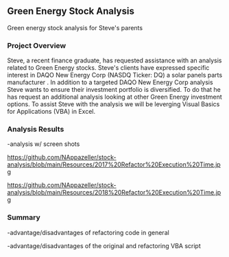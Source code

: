 ## Green Energy Stock Analysis
Green energy stock analysis for Steve's parents

### Project Overview

Steve, a recent finance graduate, has requested assistance with an analysis related to Green Energy stocks. Steve's clients have expressed specific interest in DAQO New Energy Corp (NASDQ Ticker: DQ) a solar panels parts manufacturer  . In addition to a targeted DAQO New Energy Corp analysis Steve wants to ensure their investment portfolio is diversified. To do that he has request an additional analysis looking at other Green Energy investment options. To assist Steve with the analysis we will be leverging Visual Basics for Applications (VBA) in Excel. 


### Analysis Results
-analysis w/ screen shots


https://github.com/NAppazeller/stock-analysis/blob/main/Resources/2017%20Refactor%20Execution%20Time.jpg

https://github.com/NAppazeller/stock-analysis/blob/main/Resources/2018%20Refactor%20Execution%20Time.jpg



### Summary
-advantage/disadvantages of refactoring code in general




-advantage/disadvantages of the original and refactoring VBA script


